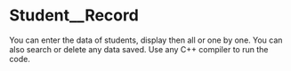 # Student__Record
You can enter the data of students, display then all or one by one. You can also search or delete any data saved.
Use any C++ compiler to run the code.
